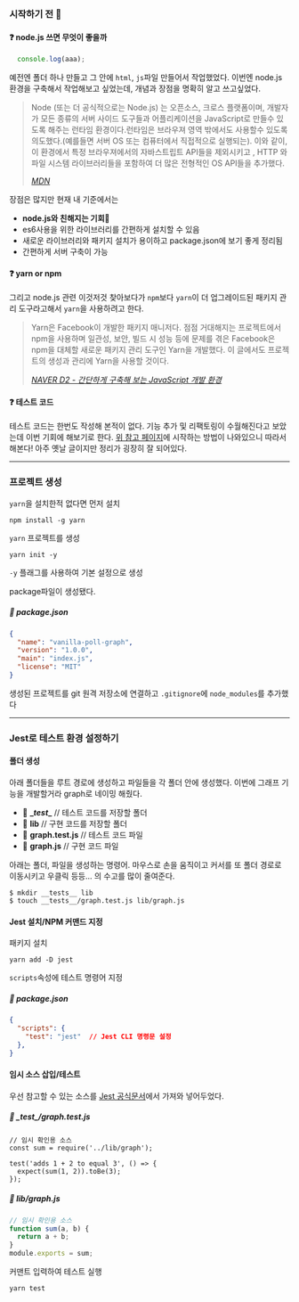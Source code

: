 ### 시작하기 전 🤔
#### ❓ node.js 쓰면 무엇이 좋을까
```Javascript
  console.log(aaa);
```
예전엔 폴더 하나 만들고 그 안에 <code>html</code>, <code>js</code>파일 만들어서 작업했었다.
이번엔 node.js 환경을 구축해서 작업해보고 싶었는데, 개념과 장점을 명확히 알고 쓰고싶었다.
> Node (또는 더 공식적으로는 Node.js) 는 오픈소스, 크로스 플랫폼이며, 개발자가 모든 종류의 서버 사이드 도구들과 어플리케이션을 JavaScript로 만들수 있도록 해주는 런타임 환경이다.런타임은 브라우져 영역 밖에서도 사용할수 있도록 의도했다.(예를들면 서버 OS 또는 컴퓨터에서 직접적으로 실행되는). 이와 같이,  이 환경에서 특정 브라우져에서의 자바스트립트 API들을 제외시키고 ,  HTTP 와 파일 시스템 라이브러리들을 포함하여 더 많은 전형적인 OS API들을 추가했다.  
> 
> <cite>[MDN](https://developer.mozilla.org/ko/docs/Learn/Server-side/Express_Nodejs/Introduction#express%EC%99%80_node%EB%9E%80)</cite>

장점은 많지만 현재 내 기준에서는
- **node.js와 친해지는 기회💚**
- es6사용을 위한 라이브러리를 간편하게 설치할 수 있음
- 새로운 라이브러리와 패키지 설치가 용이하고 package.json에 보기 좋게 정리됨
- 간편하게 서버 구축이 가능

#### ❓ yarn or npm
그리고 node.js 관련 이것저것 찾아보다가 <code>npm</code>보다 <code>yarn</code>이 더 업그레이드된 패키지 관리 도구라고해서 <code>yarn</code>을 사용하려고 한다.

>Yarn은 Facebook이 개발한 패키지 매니저다. 점점 거대해지는 프로젝트에서 npm을 사용하며 일관성, 보안, 빌드 시 성능 등에 문제를 겪은 Facebook은 npm을 대체할 새로운 패키지 관리 도구인 Yarn을 개발했다. 이 글에서도 프로젝트의 생성과 관리에 Yarn을 사용할 것이다.
>
> <cite>[NAVER D2 - 간단하게 구축해 보는 JavaScript 개발 환경](https://d2.naver.com/helloworld/2564557)</cite>

#### ❓ 테스트 코드
테스트 코드는 한번도 작성해 본적이 없다.
기능 추가 및 리팩토링이 수월해진다고 보았는데 이번 기회에 해보기로 한다.
[위 참고 페이지](https://d2.naver.com/helloworld/2564557)에 시작하는 방법이 나와있으니 따라서 해본다! 아주 옛날 글이지만 정리가 굉장히 잘 되어있다.

- - -

### 프로젝트 생성
<code>yarn</code>을 설치한적 없다면 먼저 설치

```
npm install -g yarn
```
<code>yarn</code> 프로젝트를 생성

```
yarn init -y
```
<code>-y</code> 플래그를 사용하여 기본 설정으로 생성

package파일이 생성됐다.
##### 📃 package.json

```json
{
  "name": "vanilla-poll-graph",
  "version": "1.0.0",
  "main": "index.js",
  "license": "MIT"
}

```

생성된 프로젝트를 git 원격 저장소에 연결하고
<code>.gitignore</code>에 <code>node_modules</code>를 추가했다
- - -

### Jest로 테스트 환경 설정하기
#### 폴더 생성

아래 폴더들을 루트 경로에 생성하고 파일들을 각 폴더 안에 생성했다.
이번에 그래프 기능을 개발할거라 graph로 네이밍 해줬다.
- 📁 **\__test__** // 테스트 코드를 저장할 폴더 
- 📁 **lib** // 구현 코드를 저장할 폴더
- 📃 **graph.test.js** // 테스트 코드 파일
- 📃 **graph.js** // 구현 코드 파일

아래는 폴더, 파일을 생성하는 명령어.
마우스로 손을 움직이고 커서를 또 폴더 경로로 이동시키고 우클릭 등등... 의 수고를 많이 줄여준다.

```
$ mkdir __tests__ lib
$ touch __tests__/graph.test.js lib/graph.js
```

#### Jest 설치/NPM 커맨드 지정
패키지 설치

```
yarn add -D jest
```

<code>scripts</code>속성에 테스트 명령어 지정

##### 📃 package.json

```json
{
  "scripts": {
    "test": "jest"	// Jest CLI 명령문 설정
  },
}
```

#### 임시 소스 삽입/테스트

우선 참고할 수 있는 소스를 [Jest 공식문서](https://jestjs.io/docs/getting-started)에서 가져와 넣어두었다.
##### 📃 \__test__/graph.test.js 

```
// 임시 확인용 소스
const sum = require('../lib/graph');

test('adds 1 + 2 to equal 3', () => {
  expect(sum(1, 2)).toBe(3);
});    
```
##### 📃 lib/graph.js

```javascript
// 임시 확인용 소스
function sum(a, b) {
  return a + b;
}
module.exports = sum;
```
커맨트 입력하여 테스트 실행

```
yarn test
```
